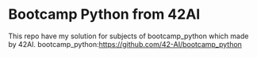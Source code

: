 # Bootcamp Python from 42AI
This repo have my solution for subjects of bootcamp_python which made by 42AI.
bootcamp_python:https://github.com/42-AI/bootcamp_python
